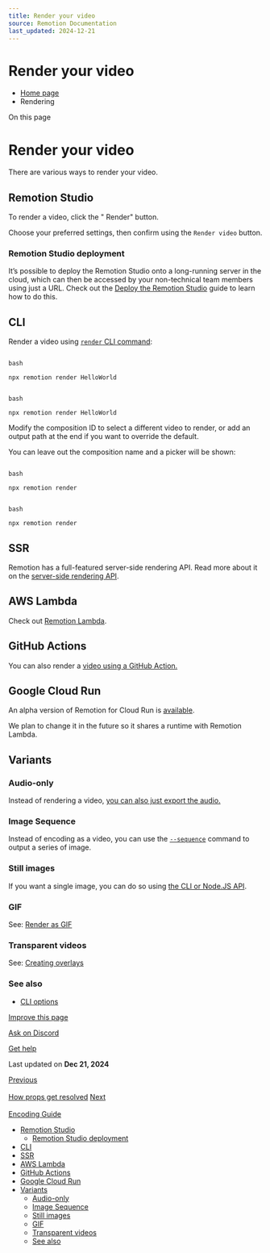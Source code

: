 ```yaml
---
title: Render your video
source: Remotion Documentation
last_updated: 2024-12-21
---
```


# Render your video

- [Home page](/)
- Rendering

On this page

# Render your video

There are various ways to render your video.

## Remotion Studio [​](\#remotion-studio "Direct link to Remotion Studio")

To render a video, click the " Render" button.

Choose your preferred settings, then confirm using the `Render video` button.

### Remotion Studio deployment [​](\#remotion-studio-deployment "Direct link to Remotion Studio deployment")

It’s possible to deploy the Remotion Studio onto a long-running server in the cloud, which can then be accessed by your non-technical team members using just a URL. Check out the [Deploy the Remotion Studio](/docs/studio/deploy-server) guide to learn how to do this.

## CLI [​](\#cli "Direct link to CLI")

Render a video using [`render` CLI command](/docs/cli/render):

```

bash

npx remotion render HelloWorld
```

```

bash

npx remotion render HelloWorld
```

Modify the composition ID to select a different video to render, or add an output path at the end if you want to override the default.

You can leave out the composition name and a picker will be shown:

```

bash

npx remotion render
```

```

bash

npx remotion render
```

## SSR [​](\#ssr "Direct link to SSR")

Remotion has a full-featured server-side rendering API. Read more about it on the [server-side rendering API](/docs/ssr).

## AWS Lambda [​](\#aws-lambda "Direct link to AWS Lambda")

Check out [Remotion Lambda](/docs/lambda).

## GitHub Actions [​](\#github-actions "Direct link to GitHub Actions")

You can also render a [video using a GitHub Action.](/docs/ssr#render-using-github-actions)

## Google Cloud Run [​](\#google-cloud-run "Direct link to Google Cloud Run")

An alpha version of Remotion for Cloud Run is [available](/docs/cloudrun).

We plan to change it in the future so it shares a runtime with Remotion Lambda.

## Variants [​](\#variants "Direct link to Variants")

### Audio-only [​](\#audio-only "Direct link to Audio-only")

Instead of rendering a video, [you can also just export the audio.](/docs/encoding#audio-only-export)

### Image Sequence [​](\#image-sequence "Direct link to Image Sequence")

Instead of encoding as a video, you can use the [`--sequence`](/docs/cli/render#--sequence) command to output a series of image.

### Still images [​](\#still-images "Direct link to Still images")

If you want a single image, you can do so using [the CLI or Node.JS API](/docs/stills).

### GIF [​](\#gif "Direct link to GIF")

See: [Render as GIF](/docs/render-as-gif)

### Transparent videos [​](\#transparent-videos "Direct link to Transparent videos")

See: [Creating overlays](/docs/overlay)

### See also [​](\#see-also "Direct link to See also")

- [CLI options](/docs/cli)

[Improve this page](https://github.com/remotion-dev/remotion/edit/main/packages/docs/docs/render.mdx)

[Ask on Discord](https://remotion.dev/discord)

[Get help](/docs/get-help)

Last updated on **Dec 21, 2024**

[Previous\
\
How props get resolved](/docs/props-resolution) [Next\
\
Encoding Guide](/docs/encoding)

- [Remotion Studio](#remotion-studio)
  - [Remotion Studio deployment](#remotion-studio-deployment)
- [CLI](#cli)
- [SSR](#ssr)
- [AWS Lambda](#aws-lambda)
- [GitHub Actions](#github-actions)
- [Google Cloud Run](#google-cloud-run)
- [Variants](#variants)
  - [Audio-only](#audio-only)
  - [Image Sequence](#image-sequence)
  - [Still images](#still-images)
  - [GIF](#gif)
  - [Transparent videos](#transparent-videos)
  - [See also](#see-also)
